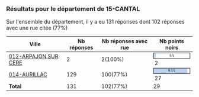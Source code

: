 ### Résultats pour le département de 15-CANTAL

Sur l'ensemble du département, il y a eu 131 réponses dont 102 réponses avec une rue citée (77%)

| Ville | Nb réponses | Nb réponses avec rue | Nb points noirs |
|-------------|-------------|----------------------|-----------------|
|<a href='012-ARPAJON SUR CERE.md'>012-ARPAJON SUR CERE</a>|2|2(100%)|<img src="../../img/bar_6.gif" />&nbsp;2|
|<a href='014-AURILLAC.md'>014-AURILLAC</a>|129|100(77%)|<img src="../../img/bar_93.gif" />&nbsp;27|
| **Total** |131|102(77%)|29|
